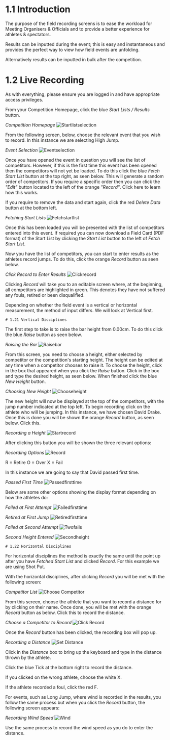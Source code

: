 <!-- TITLE: Training Manual - Live Results Recording - Field Events -->

# 1.1 Introduction

The purpose of the field recording screens is to ease the workload for Meeting Organisers & Officials and to provide a better experience for athletes & spectators. 

Results can be inputted during the event; this is easy and instantaneous and provides the perfect way to view how field events are unfolding. 

Alternatively results can be inputted in bulk after the competition.
# 1.2 Live Recording

As with everything, please ensure you are logged in and have appropriate access privileges. 

From your Competition Homepage, click the blue *Start Lists / Results* button. 

*Competition Homepage*
![Startlistselection](/uploads/recording-field-events/startlistselection.png "Startlistselection")

From the following screen, below, choose the relevant event that you wish to record. In this instance we are selecting High Jump.

*Event Selection*
![Eventselection](/uploads/recording-field-events/eventselection.png "Eventselection")

Once you have opened the event in question you will see the list of competitors. However, if this is the first time this event has been opened then the competitors will not yet be loaded. To do this click the blue *Fetch Start List* button at the top right, as seen below. This will generate a random order of competitors. If you require a specific order then you can click the *"Edit"* button located to the left of the orange *"Record"*. Click here to learn how this works.

If you require to remove the data and start again, click the red *Delete Data* button at the bottom left. 

*Fetching Start Lists*
![Fetchstartlist](/uploads/recording-field-events/fetchstartlist.png "Fetchstartlist")

Once this has been loaded you will be presented with the list of competitors entered into this event. If required you can now download a Field Card (PDF format) of the Start List by clicking the *Start List* button to the left of *Fetch Start List*. 

Now you have the list of competitors, you can start to enter results as the athletes record jumps. To do this, click the orange *Record* button as seen below.

*Click Record to Enter Results*
![Clickrecord](/uploads/recording-field-events/clickrecord.png "Clickrecord")

Clicking *Record* will take you to an editable screen where, at the beginning, all competitors are highlighted in green. This denotes they have not suffered any fouls, retired or been disqualified. 

Depending on whether the field event is a vertical or horizontal measurement, the method of input differs. We will look at Vertical first.

	# 1.21 Vertical Disciplines

The first step to take is to raise the bar height from 0.00cm. To do this click the blue *Raise* button as seen below. 

*Raising the Bar*
![Raisebar](/uploads/recording-field-events/raisebar.png "Raisebar")

From this screen, you need to choose a height, either selected by competitor or the competition's starting height. The height can be edited at any time when a competitor chooses to raise it. To choose the height, click in the box that appeared when you click the *Raise* button. Click in the box and type the desired height, as seen below. When finished click the blue *New Height* button.

*Choosing New Height*
![Chooseheight](/uploads/recording-field-events/chooseheight.png "Chooseheight")

The new height will now be displayed at the top of the competitors, with the jump number indicated at the top left. To begin recording click on the athlete who will be jumping. In this instance, we have chosen David Drake. Once this is done you will be shown the orange *Record* button, as seen below. Click this.

*Recording a Height*
![Startrecord](/uploads/recording-field-events/startrecord.png "Startrecord")

After clicking this button you will be shown the three relevant options: 

*Recording Options*
![Record](/uploads/recording-field-events/record.png "Record")

R = Retire
O = Over
X = Fail

In this instance we are going to say that David passed first time. 

*Passed First Time*
![Passedfirsttime](/uploads/recording-field-events/passedfirsttime.png "Passedfirsttime")

Below are some other options showing the display format depending on how the athletes do:

*Failed at First Attempt*
![Failedfirsttime](/uploads/recording-field-events/failedfirsttime.png "Failedfirsttime")

*Retired at First Jump*
![Retiredfirsttime](/uploads/recording-field-events/retiredfirsttime.png "Retiredfirsttime")

*Failed at Second Attempt*
![Twofails](/uploads/recording-field-events/twofails.png "Twofails")

*Second Height Entered*
![Secondheight](/uploads/recording-field-events/secondheight.png "Secondheight")

	# 1.22 Horizontal Disciplines
	
For horizontal disciplines the method is exactly the same until the point up after you have *Fetched Start List* and clicked *Record*. For this example we are using Shot Put.

With the horizontal disciplines, after clicking *Record* you will be met with the following screen:

*Competitor List*
![Choose Competitor](/uploads/horizontal/choose-competitor.png "Choose Competitor")

From this screen, choose the athlete that you want to record a distance for by clicking on their name. Once done, you will be met with the orange *Record* button as below. Click this to record the distance.

*Choose a Competitor to Record*
![Click Record](/uploads/horizontal/click-record.png "Click Record")

Once the *Record* button has been clicked, the recording box will pop up. 

*Recording a Distance*
![Set Distance](/uploads/horizontal/set-distance.png "Set Distance")

Click in the *Distance* box to bring up the keyboard and type in the distance thrown by the athlete. 

Click the blue Tick at the bottom right to record the distance.

If you clicked on the wrong athlete, choose the white X.

If the athlete recorded a foul, click the red F.

For events, such as Long Jump, where wind is recorded in the results, you follow the same process but when you click the *Record* button, the following screen appears:

*Recording Wind Speed*
![Wind](/uploads/horizontal/wind.png "Wind")

Use the same process to record the wind speed as you do to enter the distance.